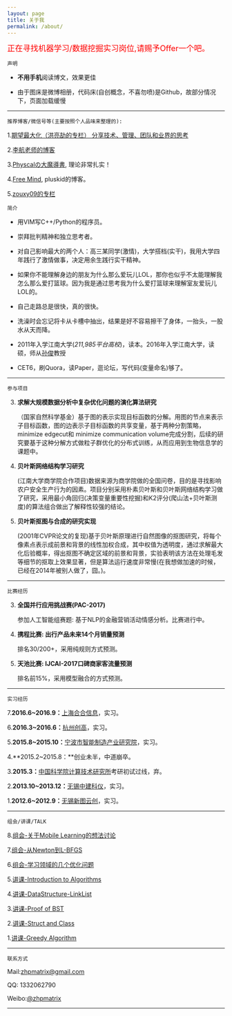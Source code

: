 ```yaml
---
layout: page
title: 关于我
permalink: /about/
---
```


<p><font size="4" color="red">正在寻找机器学习/数据挖掘实习岗位,请赐予Offer一个吧。</font></p>

    声明

- **不用手机**阅读博文，效果更佳

- 由于图床是微博相册，代码床(自创概念，不喜勿喷)是Github，故部分情况下，页面加载缓慢
    
---

    推荐博客/微信号等(主要按照个人品味来整理的):

1.[期望最大化（洪亮劼的专栏） 分享技术、管理、团队和业界的思考](http://column.hongliangjie.com/)

2.[李航老师的博客](http://blog.sina.com.cn/s/blog_7ad48fee0102wvgv.html)

3.[Physcalの大魔導書](http://www.cnblogs.com/neopenx/), 理论非常扎实！

4.[Free Mind](http://freemind.pluskid.org/), pluskid的博客。

5.[zouxy09的专栏](http://blog.csdn.net/zouxy09)

    简介


- 用VIM写C++/Python的程序员。
 

- 崇拜批判精神和独立思考者。

- 对自己影响最大的两个人：高三某同学(激情)，大学搭档(实干)，我用大学四年践行了激情做事，决定用余生践行实干精神。

- 如果你不能理解身边的朋友为什么那么爱玩儿LOL，那你也似乎不太能理解我怎么那么爱打篮球。因为我是通过思考我为什么爱打篮球来理解室友爱玩儿LOL的。

- 自己走路总是很快，真的很快。

- 洗澡时会忘记将卡从卡槽中抽出，结果是好不容易擦干了身体，一抬头，一股水从天而降。

- 2011年入学江南大学(_211,985平台高校_)，读本。2016年入学江南大学，读硕，师从[孙俊](http://iot.jiangnan.edu.cn/info/1059/1639.htm)教授

- CET6，刷Quora，读Paper，逛论坛，写代码(变量命名)够了。

---
    参与项目

3.  **求解大规模数据分析中复杂优化问题的演化算法研究**
    
    
    （国家自然科学基金）基于图的表示实现目标函数的分解。用图的节点来表示子目标函数，图的边表示子目标函数的共享变量，基于两种分割策略，minimize edgecut和 minimize communication volume完成分割，后续的研究要基于这种分解方式做粒子群优化的分布式训练，从而应用到生物信息学的课题中。


2.  **贝叶斯网络结构学习研究**


    (江南大学商学院合作项目)数据来源为商学院做的全国问卷，目的是寻找影响农户安全生产行为的因素。项目分别采用朴素贝叶斯和贝叶斯网络结构学习做了研究，采用最小角回归(决策变量重要性挖掘)和K2评分(爬山法+贝叶斯测度)的算法组合做出了解释性较强的结论。


1.  **贝叶斯抠图与合成的研究实现**


    (2001年CVPR论文的复现)基于贝叶斯原理进行自然图像的抠图研究，将每个像素点表示成前景和背景的线性加权合成，其中权值为透明度，通过求解最大化后验概率，得出抠图不确定区域的前景和背景，实验表明该方法在处理毛发等细节的抠取上效果显著，但是算法运行速度非常慢(在我想做加速的时候，已经在2014年被别人做了，囧。)。

---
    比赛经历

3. **全国并行应用挑战赛(PAC-2017)**

    参加人工智能组赛题: 基于NLP的金融营销活动情感分析。比赛进行中。

2. **携程比赛: 出行产品未来14个月销量预测**

    排名30/200+，采用纯规则方式预测。

1. **天池比赛: IJCAI-2017口碑商家客流量预测**

    排名前15%，采用模型融合的方式预测。

---
    实习经历



7.**2016.6~2016.9：**[上海合合信息](http://www.intsig.com/zh/)，实习。

6.**2016.3~2016.6：**[杭州创高](http://www.chingo.cn/)，实习。

5.**2015.8~2015.10：**[宁波市智能制造产业研究院](http://www.iimi.org.cn/)，实习。

4.**2015.2~2015.8：**创业未半，中道崩卒。

3.**2015.3：**[中国科学院计算技术研究所](http://www.ict.ac.cn/)考研初试过线，弃。

2.**2013.10~2013.12：**[无锡中建科仪](http://www.biox.com.cn/)，实习。

1.**2012.6~2012.9：**[无锡新图云创](http://www.neoprint.cn/index.html)，实习。



---
	组会/讲课/TALK

8.[组会-关于Mobile Learning的想法讨论](cellar/IDEA.pdf)	

7.[组会-从Newton到L-BFGS](cellar/lbfgs.pdf)

6.[组会-学习领域的几个优化问题](cellar/Optimization_Algs_For_Learning.pdf)

5.[讲课-Introduction to Algorithms](cellar/Algorithm-Framework.pdf)

4.[讲课-DataStructure-LinkList](cellar/DataStructure_Lesson_1.pdf)

3.[讲课-Proof of BST](cellar/二叉树性质证明.pdf)

2.[讲课-Struct and Class](cellar/struct-class-slides.pdf)

1.[讲课-Greedy Algorithm](cellar/greedy-alg.pdf)

---
    联系方式

Mail:zhpmatrix@gmail.com

QQ: 1332062790

Weibo:[@zhpmatrix](http://weibo.com/u/2879902091/home?wvr=5&lf=reg)

---






  







